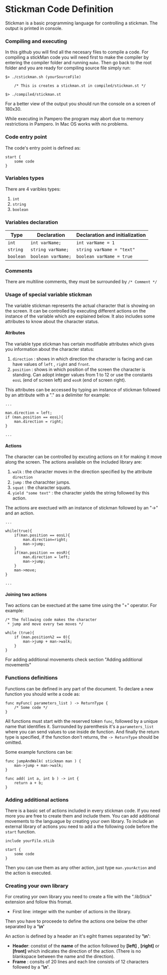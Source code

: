 # Stickman Code Definition

Stickman is a basic programming language for controlling a stickman. The output is printed in console.
### Compiling and  executing
In this github you will find all the necesary files to compile a code.
For compiling a stickMan code you will need first to make the compiler by entering the compiler folder and running `make`.
Then go back to the root folder and you are ready for compiling source file simply run:

```
$> ./cstickman.sh (yourSourceFile)
 
	/* This is creates a stickman.st in compiled/stickman.st */

$> ./compiled/stickman.st

```
For a better view of the output you should run the console on a screen of 180x30.

While executing in Pampero the program may abort due to memory restrictions in Pampero. In Mac OS works with no problems.

### Code entry point
The code's entry point is defined as:
```
start {
	some code
}
```

### Variables types
There are 4 varibles types:
1. `int`
2. `string`
3. `boolean`

### Variables declaration
Type | Declaration | Declaration and initialization
--- | --- | ---
`int` | `int varName;` | `int varName = 1`
`string` | `string varName;` | `string varName = "text"`
`boolean` | `boolean varName;` | `boolean varName = true`

### Comments
There are multiline comments, they must be surrounded by `/* Comment */`

### Usage of special variable stickman
The variable stickman represents the actual character that is showing on the screen. It can be controlled by executing different actions on the instance of the variable which are explained below. It also includes some attributes to know about the character status.

#### Atributes
The variable type stickman has certain modifiable attributes which gives you information about the character status:
1. `direction` : shows in which direction the character is facing and can have values of `left` , `right` and `front`.
2. `position` : shows in which position of the screen the character is standing. Can adopt integer values from 1 to 12 or use the constants `eosL` (end of screen left) and `eosR` (end of screen right).

This attributes can be accessed by typing an instance of stickman followed by an attribute with a "." as a delimiter for example:
```
...

man.direction = left;
if (man.position == eosL){
	man.direction = right;
}

...
```
#### Actions
The character can be controlled by excuting actions on it for making it move along the screen. The actions available on the included library are:
1. `walk` : the character moves in the direction specified by the attribute `direction`
2. `jump` : the charachter jumps.
3. `squat` : the character squats.
4. `yield "some text"` : the character yields the string followed by this action.

The actions are exectued with an instance of stickman followed by an "->" and an action.
```
...

while(true){
	if(man.position == eosL){
		man.direction=right;
		man->jump;
	}
	if(man.position == eosR){
		man.direction = left;
		man->jump;
	}
	man->move;
}

...

```
#### Joining two actions
Two actions can be exectued at the same time using the  "+" operator. For example:
```
/* The following code makes the character
 * jump and move every two moves */

while (true){
	if (man.position%2 == 0){
		man->jump + man->walk;
	}
}
```


For adding additional movements check section "Adding additional movements"

### Functions definitions
Functions can be defined in any part of the document. To declare a new function you should write a code as:

```
func myFunc( parameters_list ) -> ReturnType {
	/* Some code */
}
```

All functions must start with the reserved token `func`, followed by a unique name that identifies it. Surrounded by parenthesis it's a `parameters_list` where you can send values to use inside de function. And finally the return type is specified, if the function don't returns, the `-> ReturnType` should be omitted.

Some example functions can be:

```
func jumpAndWalk( stickman man ) {
	man->jump + man->walk;
}
```

```
func add( int a, int b ) -> int {
	return a + b;
}
```



### Adding additional actions
There is a basic set of actions included in every stickman code. If you need more you are free to create them and include them.
You can add additional movements to the languague by creating your own library. To include an external library of actions you need to add a the following code before the `start` function.
```
include yourFile.stLib

start {
	some code
}
```

Then you can use them as any other action, just type `man.yourAction` and the action is executed.

### Creating your own library
For creating yor own library you need to create a file with the ".libStick" extension and follow this fromat.

* First line: integer with the number of actions in the library.

Then you have to proceede to define the actions one below the other separated by a **'\n'**

An action is defined by a header an it's egiht frames separated by **'\n'**:
* **Header**: constist of the **name** of the action followed by **[left]** , **[right]** or **[front]** which indicates the direction of the action. (There is no blankspace between the name and the direction).
* **Frame** : consits of 20 lines and each line consists of 12 characters followed by a **'\n'**.
